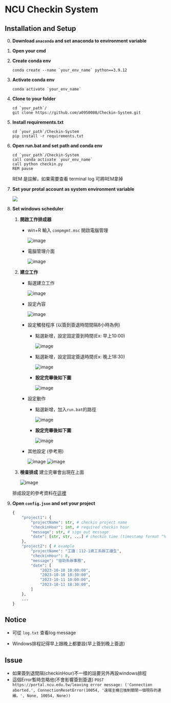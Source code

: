 # NCU Checkin System

## Installation and Setup

0. **Download `anaconda` and set anaconda to environment variable**

1. **Open your cmd**

2. **Create conda env**
    ```bash= 
    conda create --name `your_env_name` python==3.9.12
    ```

3. **Activate conda env**
    ```bash= 
    conda activate `your_env_name`
    ```

4. **Clone to your folder**
    ```bash= 
    cd `your_path`/
    git clone https://github.com/a0950088/Checkin-System.git
    ```

5. **Install requirements.txt**
    ```bash= 
    cd `your_path`/Checkin-System
    pip install -r requirements.txt
    ```

6. **Open run.bat and set path and conda env**
    ```bash=
    cd `your_path`/Checkin-System
    call conda activate `your_env_name`
    call python checkin.py
    REM pause
    ```
    REM 是註解，如果需要查看 terminal log 可將REM拿掉

7. **Set your protal account as system environment variable**
    
    ![](https://i.imgur.com/OBdl6F5.png)

8. **Set windows scheduler**
   1. **開啟工作排成器**
      - win+R 輸入 `compmgmt.msc` 開啟電腦管理

        ![image](https://github.com/user-attachments/assets/e577add5-ed2b-42ac-898b-9de972b6b940)
        
      - 電腦管理介面
        
        ![image](https://github.com/user-attachments/assets/5aadc25c-e4a0-4c76-8b25-2bd8ac568f06)
        
   2. **建立工作**
      - 點選建立工作
  
        ![image](https://github.com/user-attachments/assets/c7bae3a5-dc22-4a86-96c5-31c03309d59e)
      - 設定內容
  
        ![image](https://github.com/user-attachments/assets/beed09fc-b231-471b-88e2-45dac273d544)
      - 設定觸發程序 (以簽到簽退時間間隔8小時為例)
        - 點選新增，設定固定簽到時間(Ex: 早上10:00)
     
          ![image](https://github.com/user-attachments/assets/03ee63c5-10cd-4292-8224-90afea9909e4)
        - 點選新增，設定固定簽退時間(Ex: 晚上18:30)
  
          ![image](https://github.com/user-attachments/assets/ca814a66-b08c-4f6e-a87c-a1f73ac5c2bd)
        - **設定完畢後如下圖**
  
          ![image](https://github.com/user-attachments/assets/91a41b70-418d-4ce2-8a93-e2c5dd24b4f2)
      - 設定動作
        - 點選新增，加入`run.bat`的路徑
          
          ![image](https://github.com/user-attachments/assets/814c3165-c09e-4075-b677-641e2c83f9a9)
        - **設定完畢後如下圖**
  
          ![image](https://github.com/user-attachments/assets/bcc340ef-4214-45dc-b7b1-afd8d632b5c2)
      - 其他設定 (參考用)

        ![image](https://github.com/user-attachments/assets/cf239c47-7b73-42fe-8acd-4298b683c48d)
        ![image](https://github.com/user-attachments/assets/e8b23ec3-16f5-4dbd-8085-71f7eb87dabf)
   3. **檢查排成**
      建立完畢會出現在上面

      ![image](https://github.com/user-attachments/assets/839466cd-9a08-4761-b6d3-1ce8124dc665)
        
        
   排成設定的參考資料在[這裡](https://titangene.github.io/article/set-up-windows-task-scheduler-to-periodically-execute-python-crawler.html)

10. **Open `config.json` and set your project**
    ```python
    {
        "project1": {
            "projectName": str, # checkin project name
            "checkinHour": int, # required checkin hour
            "message": str, # sign out message
            "date": [str, str, ...] # checkin time (timestamp format "%Y-%m-%d %H:%M:%S")
        },
        "project2": { # example
            "projectName": "工讀：112-1資工系辦工讀生",
            "checkinHour": 8,
            "message": "協助系辦事務",
            "date": [
                "2023-10-10 10:00:00",
                "2023-10-10 18:30:00",
                "2023-10-11 10:00:00",
                "2023-10-11 18:30:00",
            ]
        },
        ...
    }
    ```

## Notice

* 可從 `log.txt` 查看log message

* Windows排程記得早上跟晚上都要設(早上簽到晚上簽退)

## Issue

* 如果簽到退間隔(checkinHour)不一樣的話要另外再設windows排程
* 這個Error暫時忽略他(不會影響簽到簽退) `POST https://portal.ncu.edu.tw/leaving error message: ('Connection aborted.', ConnectionResetError(10054, '遠端主機已強制關閉一個現存的連線。', None, 10054, None)) `
